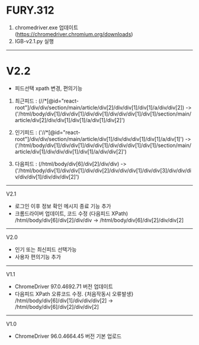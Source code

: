 # FURY.312

1. chromedriver.exe 업데이트 (https://chromedriver.chromium.org/downloads)
2. IGB-v2.1.py 실행
----
# V2.2
- 피드선택 xpath 변경, 편의기능 
 1. 최근피드 : (//*[@id="react-root"]/div/div/section/main/article/div[2]/div/div[1]/div[1]/a/div/div[2]) -> ('/html/body/div[1]/div/div[1]/div/div[1]/div/div/div[1]/div[1]/section/main/article/div[2]/div/div[1]/div[1]/a/div[1]/div[2]')

 2. 인기피드 : ('//*[@id="react-root"]/div/div/section/main/article/div[1]/div/div/div[1]/div[1]/a/div[1]') -> ('/html/body/div[1]/div/div[1]/div/div[1]/div/div/div[1]/div[1]/section/main/article/div[1]/div/div/div[1]/div[1]/a/div/div[2]')

 3. 다음피드 : (/html/body/div[6]/div[2]/div/div) -> ('/html/body/div[1]/div/div[1]/div/div[2]/div/div/div[1]/div/div[3]/div/div/div/div/div[1]/div/div/div[2]')

----
V2.1 
- 로그인 이후 정보 확인 메시지 종료 기능 추가
- 크롬드라이버 업데이트, 코드 수정 (다음피드 XPath)
/html/body/div[6]/div[2]/div/div -> /html/body/div[6]/div[2]/div/div[2]
----
V2.0 
- 인기 또는 최신피드 선택가능 
- 사용자 편의기능 추가
----
V1.1 
- ChromeDriver 97.0.4692.71 버전 업데이트
- 다음피드 XPath 오류코드 수정. {처음작동시 오류발생}
/html/body/div[6]/div[1]/div/div/div[2] -> /html/body/div[6]/div[2]/div/div[2]
----
V1.0 
- ChromeDriver 96.0.4664.45 버전 기본 업로드


